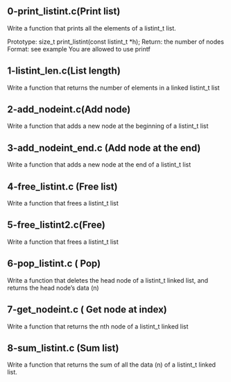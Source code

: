 ## 0-print_listint.c(Print list)

Write a function that prints all the elements of a listint_t list.

Prototype: size_t print_listint(const listint_t *h);
Return: the number of nodes
Format: see example
You are allowed to use printf

## 1-listint_len.c(List length)

Write a function that returns the number of elements in a linked listint_t list

## 2-add_nodeint.c(Add node)

Write a function that adds a new node at the beginning of a listint_t list

## 3-add_nodeint_end.c (Add node at the end)

Write a function that adds a new node at the end of a listint_t list

## 4-free_listint.c (Free list)

Write a function that frees a listint_t list

## 5-free_listint2.c(Free)

Write a function that frees a listint_t list

## 6-pop_listint.c ( Pop)

Write a function that deletes the head node of a listint_t linked list, and returns the head node’s data (n)

## 7-get_nodeint.c ( Get node at index)

Write a function that returns the nth node of a listint_t linked list

## 8-sum_listint.c (Sum list)

Write a function that returns the sum of all the data (n) of a listint_t linked list.

